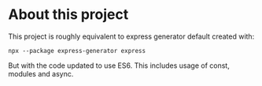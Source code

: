 # About this project

This project is roughly equivalent to express generator default created with:

```npx --package express-generator express```

But with the code updated to use ES6. This includes usage of const, modules and async.
